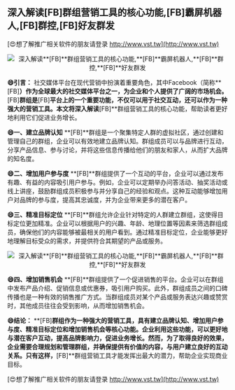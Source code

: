 ## **深入解读**[FB]**群组营销工具的核心功能,**[FB]**霸屏机器人,**[FB]**群控,**[FB]**好友群发**

[😍想了解推广相关软件的朋友请登录 http://www.vst.tw](http://www.vst.tw)

 <center><img src="https://vst.tw/MP4/tuiguang/png/7.png" alt="深入解读**[FB]**群组营销工具的核心功能,**[FB]**霸屏机器人,**[FB]**群控,**[FB]**好友群发"></center>

**😄引言：**
社交媒体平台在现代营销中扮演着重要角色，其中Facebook（简称**[FB]**）作为全球最大的社交媒体平台之一，为企业和个人提供了广阔的市场机会。**[FB]**群组是**[FB]**平台上的一个重要功能，不仅可以用于社交互动，还可以作为一种强大的营销工具。本文将深入解读**[FB]**群组营销工具的核心功能，帮助读者更好地利用它们促进业务增长。

**😄一、建立品牌认知**
**[FB]**群组是一个聚集特定人群的虚拟社区，通过创建和管理自己的群组，企业可以有效地建立品牌认知。群组成员可以与品牌进行互动，分享产品信息、参与讨论，并将这些信息传播给他们的朋友和家人，从而扩大品牌的知名度。

**😄二、增加用户参与度**
**[FB]**群组提供了一个互动的平台，企业可以通过发布有趣、有益的内容吸引用户参与。例如，企业可以定期举办问答活动、抽奖活动或线上讲座，鼓励群组成员积极参与并分享自己的经验和观点。这种互动能够增加用户对品牌的参与度，提高其忠诚度，并为企业带来更多的潜在客户。

**😄三、精准目标定位**
**[FB]**群组允许企业针对特定的人群建立群组，这使得目标定位更加精准。企业可以根据用户的兴趣、年龄、地理位置等因素来筛选群组成员，确保他们的内容能够被最相关的用户看到。通过精准目标定位，企业能够更好地理解目标受众的需求，并提供符合其期望的产品或服务。

 <center><img src="https://vst.tw/MP4/tuiguang/png/8.png" alt="深入解读**[FB]**群组营销工具的核心功能,**[FB]**霸屏机器人,**[FB]**群控,**[FB]**好友群发"></center>

**😄四、增加销售机会**
**[FB]**群组提供了一个促进销售的平台。企业可以在群组中发布产品介绍、促销信息或优惠券，吸引用户购买。此外，群组成员之间的口碑传播也是一种有效的销售推广方式。当群组成员对某个产品或服务表达兴趣或赞赏时，其他成员往往会受到影响，从而增加销售机会。

**😄结论：**
**[FB]**群组作为一种强大的营销工具，具有建立品牌认知、增加用户参与度、精准目标定位和增加销售机会等核心功能。企业利用这些功能，可以更好地与潜在客户互动，提高品牌影响力，促进业务增长。然而，为了取得良好的效果，企业需要合理规划和管理群组，并确保提供有价值的内容，与用户建立良好的互动关系。只有这样，**[FB]**群组营销工具才能发挥出最大的潜力，帮助企业实现商业目标。

[😍想了解推广相关软件的朋友请登录 http://www.vst.tw](http://www.vst.tw)



